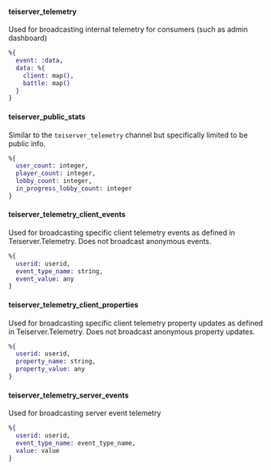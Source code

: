 #### teiserver_telemetry
Used for broadcasting internal telemetry for consumers (such as admin dashboard)
```elixir
%{
  event: :data,
  data: %{
    client: map(),
    battle: map()
  }
}
```

#### teiserver_public_stats
Similar to the `teiserver_telemetry` channel but specifically limited to be public info.
```elixir
%{
  user_count: integer,
  player_count: integer,
  lobby_count: integer,
  in_progress_lobby_count: integer
}
```

#### teiserver_telemetry_client_events
Used for broadcasting specific client telemetry events as defined in Teiserver.Telemetry. Does not broadcast anonymous events.
```elixir
%{
  userid: userid,
  event_type_name: string,
  event_value: any
}
```

#### teiserver_telemetry_client_properties
Used for broadcasting specific client telemetry property updates as defined in Teiserver.Telemetry. Does not broadcast anonymous property updates.
```elixir
%{
  userid: userid,
  property_name: string,
  property_value: any
}
```

#### teiserver_telemetry_server_events
Used for broadcasting server event telemetry
```elixir
%{
  userid: userid,
  event_type_name: event_type_name,
  value: value
}
```

